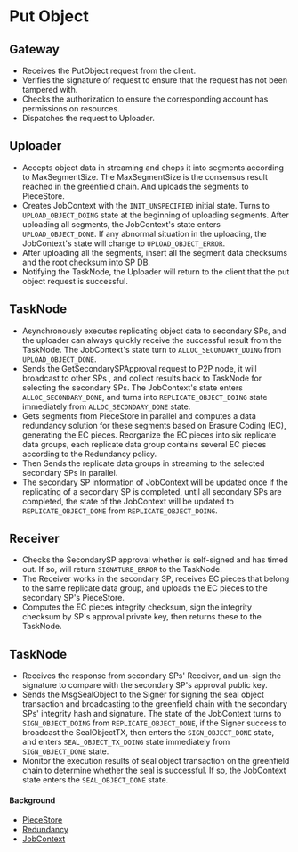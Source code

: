 # Put Object

## Gateway
* Receives the PutObject request from the client.
* Verifies the signature of request to ensure that the request has not been tampered with.
* Checks the authorization to ensure the corresponding account has permissions on resources.
* Dispatches the request to Uploader.

## Uploader
* Accepts object data in streaming and chops it into segments according to MaxSegmentSize. The MaxSegmentSize is the consensus result reached in the greenfield chain. And uploads the segments to PieceStore.
* Creates JobContext with the `INIT_UNSPECIFIED` initial state. Turns to `UPLOAD_OBJECT_DOING` state at the beginning of uploading segments. After uploading all segments, the JobContext's state enters `UPLOAD_OBJECT_DONE`. If any abnormal situation in the uploading, the JobContext's state will change to `UPLOAD_OBJECT_ERROR`.
* After uploading all the segments, insert all the segment data checksums and the root checksum into SP DB.
* Notifying the TaskNode, the Uploader will return to the client that the put object request is successful.

## TaskNode
* Asynchronously executes replicating object data to secondary SPs, and the uploader can always quickly receive the successful result from the TaskNode. The JobContext's state turn to `ALLOC_SECONDARY_DOING` from `UPLOAD_OBJECT_DONE`.
* Sends the GetSecondarySPApproval request to P2P node, it will broadcast to other SPs , and collect results back to TaskNode for selecting the secondary SPs. The JobContext's state enters `ALLOC_SECONDARY_DONE`, and turns into `REPLICATE_OBJECT_DOING` state immediately from `ALLOC_SECONDARY_DONE` state.
* Gets segments from PieceStore in parallel and computes a data redundancy solution for these segments based on Erasure Coding (EC), generating the EC pieces. Reorganize the EC pieces into six replicate data groups, each replicate data group contains several EC pieces according to the Redundancy policy.
* Then Sends the replicate data groups in streaming to the selected secondary SPs in parallel.
* The secondary SP information of JobContext will be updated once if the replicating of a secondary SP is completed, until all secondary SPs are completed, the state of the JobContext will be updated to `REPLICATE_OBJECT_DONE` from `REPLICATE_OBJECT_DOING`.

## Receiver
* Checks the SecondarySP approval whether is self-signed and has timed out. If so, will return `SIGNATURE_ERROR` to the TaskNode.
* The Receiver works in the secondary SP, receives EC pieces that belong to the same replicate data group, and uploads the EC pieces to the secondary SP's PieceStore.
* Computes the EC pieces integrity checksum, sign the integrity checksum by SP's approval private key, then returns these to the TaskNode.

## TaskNode
* Receives the response from secondary SPs' Receiver, and un-sign the signature to compare with the secondary SP's approval public key.
* Sends the MsgSealObject to the Signer for signing the seal object transaction and broadcasting to the greenfield chain with the secondary SPs' integrity hash and signature. The state of the JobContext turns to `SIGN_OBJECT_DOING` from `REPLICATE_OBJECT_DONE`, if the Signer success to broadcast the SealObjectTX, then enters the `SIGN_OBJECT_DONE` state, and enters `SEAL_OBJECT_TX_DOING` state immediately from `SIGN_OBJECT_DONE` state.
* Monitor the execution results of seal object transaction on the greenfield chain to determine whether the seal is successful. If so, the JobContext state enters the `SEAL_OBJECT_DONE` state.


#### Background
* [PieceStore](../modules/01-piece_store.md)
* [Redundancy](../modules/02-redundancy.md)
* [JobContext](../modules/03-sp_db.md)
